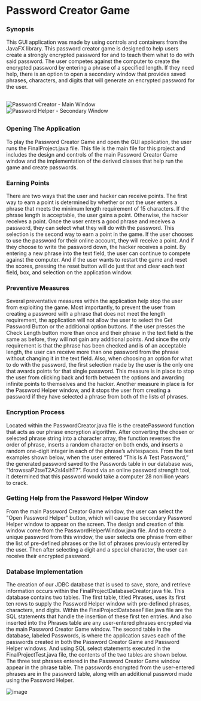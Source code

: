 # Password Creator Game
### Synopsis
This GUI application was made by using controls and containers from the JavaFX library. This password creator game is designed to help users create a strongly encrypted password for and to teach them what to do with said password. The user competes against the computer to create the encrypted password by entering a phrase of a specified length. If they need help, there is an option to open a secondary window that provides saved phrases, characters, and digits that will generate an encrypted password for the user.

##
![Password Creator - Main Window](https://user-images.githubusercontent.com/54780901/159052113-660b4396-db64-4ba6-a52f-6f0be87e134b.png)
![Password Helper - Secondary Window](https://user-images.githubusercontent.com/54780901/159052124-7238a25f-fac8-47de-a585-b5dc64b0aa7e.png)
##

### Opening The Application 
To play the Password Creator Game and open the GUI application, the user runs the FinalProject.java file. This file is the main file for this project and includes the design and controls of the main Password Creator Game window and the implementation of the derived classes that help run the game and create passwords. 

### Earning Points
There are two ways that the user and hacker can receive points. The first way to earn a point is determined by whether or not the user enters a phrase that meets the minimum length requirement of 15 characters. If the phrase length is acceptable, the user gains a point. Otherwise, the hacker receives a point. Once the user enters a good phrase and receives a password, they can select what they will do with the password. This selection is the second way to earn a point in the game. If the user chooses to use the password for their online account, they will receive a point. And if they choose to write the password down, the hacker receives a point. By entering a new phrase into the text field, the user can continue to compete against the computer. And if the user wants to restart the game and reset the scores, pressing the reset button will do just that and clear each text field, box, and selection on the application window.

### Preventive Measures
Several preventative measures within the application help stop the user from exploiting the game. Most importantly, to prevent the user from creating a password with a phrase that does not meet the length requirement, the application will not allow the user to select the Get Password Button or the additional option buttons. If the user presses the Check Length button more than once and their phrase in the text field is the same as before, they will not gain any additional points. And since the only requirement is that the phrase has been checked and is of an acceptable length, the user can receive more than one password from the phrase without changing it in the text field. Also, when choosing an option for what to do with the password, the first selection made by the user is the only one that awards points for that single password. This measure is in place to stop the user from clicking back and forth between the options and awarding infinite points to themselves and the hacker. Another measure in place is for the Password Helper window, and it stops the user from creating a password if they have selected a phrase from both of the lists of phrases.

### Encryption Process
Located within the PasswordCreator.java file is the createPassword function that acts as our phrase encryption algorithm. After converting the chosen or selected phrase string into a character array, the function reverses the order of phrase, inserts a random character on both ends, and inserts a random one-digit integer in each of the phrase’s whitespaces. From the test examples shown below, when the user entered “This Is A Test Password,” the generated password saved to the Passwords table in our database was, “!drowssaP2tseT2A2sI4sihT?”. Found via an online password strength tool, it determined that this password would take a computer 28 nonillion years to crack. 

### Getting Help from the Password Helper Window
From the main Password Creator Game window, the user can select the "Open Password Helper" button, which will cause the secondary Password Helper window to appear on the screen. The design and creation of this window come from the PasswordHelperWindow.java file. And to create a unique password from this window, the user selects one phrase from either the list of pre-defined phrases or the list of phrases previously entered by the user. Then after selecting a digit and a special character, the user can receive their encrypted password.  

### Database Implementation
The creation of our JDBC database that is used to save, store, and retrieve information occurs within the FinalProjectDatabaseCreator.java file. This database contains two tables. The first table, titled Phrases, uses its first ten rows to supply the Password Helper window with pre-defined phrases, characters, and digits. Within the FinalProjectDatabaseFiller.java file are the SQL statements that handle the insertion of these first ten entries. And also inserted into the Phrases table are any user-entered phrases encrypted via the main Password Creator Game window. The second table in the database, labeled Passwords, is where the application saves each of the passwords created in both the Password Creator Game and Password Helper windows. And using SQL select statements executed in the FinalProjectTest.java file, the contents of the two tables are shown below. The three test phrases entered in the Password Creator Game window appear in the phrase table. The passwords encrypted from the user-entered phrases are in the password table, along with an additional password made using the Password Helper.

![image](https://user-images.githubusercontent.com/54780901/159018701-ae607028-c489-4a75-91b6-9013e3b99158.png)

